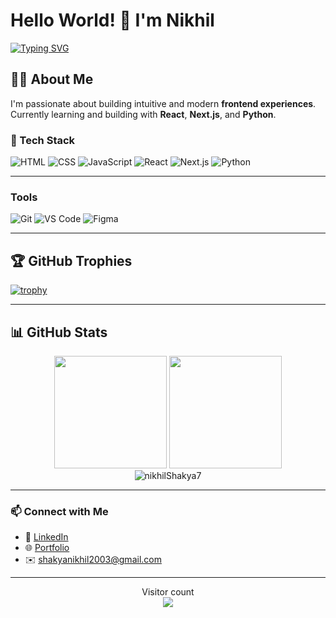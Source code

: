 # Hello World! 👋 I'm Nikhil

[![Typing SVG](https://readme-typing-svg.demolab.com?font=Fira+Code&pause=1000&color=22F729&width=435&lines=Open+Source+Contributor;Tech+Enthusiast)](https://git.io/typing-svg)

## 👨‍💻 About Me

I'm passionate about building intuitive and modern **frontend experiences**.  
Currently learning and building with **React**, **Next.js**, and **Python**.


### 🧰 Tech Stack

![HTML](https://img.shields.io/badge/-HTML5-E34F26?style=flat&logo=html5&logoColor=white)
![CSS](https://img.shields.io/badge/-CSS3-1572B6?style=flat&logo=css3)
![JavaScript](https://img.shields.io/badge/-JavaScript-F7DF1E?style=flat&logo=javascript&logoColor=black)
![React](https://img.shields.io/badge/-React-61DAFB?style=flat&logo=react&logoColor=black)
![Next.js](https://img.shields.io/badge/-Next.js-000000?style=flat&logo=next.js)
![Python](https://img.shields.io/badge/-Python-3776AB?style=flat&logo=python&logoColor=white)

---
### Tools
![Git](https://img.shields.io/badge/-Git-F05032?style=flat-square&logo=git&logoColor=white)
![VS Code](https://img.shields.io/badge/-VS%20Code-007ACC?style=flat-square&logo=visual-studio-code)
![Figma](https://img.shields.io/badge/-Figma-F24E1E?style=flat-square&logo=figma)


---

## 🏆 GitHub Trophies

[![trophy](https://github-profile-trophy.vercel.app/?username=nikhilShakya7&theme=onedark&row=1)](https://github.com/ryo-ma/github-profile-trophy)

---
## 📊 GitHub Stats

<div align="center">
  <img height="180em" src="https://github-readme-stats.vercel.app/api?username=nikhilShakya7&show_icons=true&theme=tokyonight&include_all_commits=true&count_private=true"/>
  <img height="180em" src="https://github-readme-stats.vercel.app/api/top-langs/?username=nikhilShakya7&layout=compact&langs_count=8&theme=tokyonight"/>
</div>

<div align="center">
  <img src="https://github-readme-streak-stats.herokuapp.com/?user=nikhilShakya7&theme=tokyonight" alt="nikhilShakya7" />
</div>

---
### 📫 Connect with Me
- 💼 [LinkedIn](https://www.linkedin.com/in/nikhil-shakya-00250b290/)
- 🌐 [Portfolio](https://next-js-my-website.vercel.app/)
- ✉️ shakyanikhil2003@gmail.com

---

<p align="center"> 
  Visitor count<br>
  <img src="https://profile-counter.glitch.me/YOUR_USERNAME/count.svg" />
</p>

